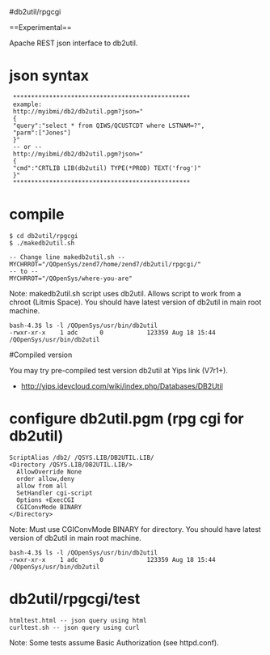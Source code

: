 #db2util/rpgcgi

==Experimental==

Apache REST json interface to db2util. 

# json syntax
```
 *************************************************
 example: 
 http://myibmi/db2/db2util.pgm?json="
 {
 "query":"select * from QIWS/QCUSTCDT where LSTNAM=?",
 "parm":["Jones"]
 }"
 -- or --
 http://myibmi/db2/db2util.pgm?json="
 {
 "cmd":"CRTLIB LIB(db2util) TYPE(*PROD) TEXT('frog')"
 }"
 *************************************************
```

# compile

```
$ cd db2util/rpgcgi
$ ./makedb2util.sh

-- Change line makedb2util.sh --
MYCHRROT="/QOpenSys/zend7/home/zend7/db2util/rpgcgi/"
-- to --
MYCHRROT="/QOpenSys/where-you-are"
```
Note: makedb2util.sh script uses db2util. 
Allows script to work from a chroot (Litmis Space).
You should have latest version of db2util in main root machine.
```
bash-4.3$ ls -l /QOpenSys/usr/bin/db2util 
-rwxr-xr-x    1 adc      0            123359 Aug 18 15:44 /QOpenSys/usr/bin/db2util
```

#Compiled version

You may try pre-compiled test version db2util at Yips link (V7r1+).

* http://yips.idevcloud.com/wiki/index.php/Databases/DB2Util


# configure db2util.pgm (rpg cgi for db2util)

```
ScriptAlias /db2/ /QSYS.LIB/DB2UTIL.LIB/
<Directory /QSYS.LIB/DB2UTIL.LIB/>
  AllowOverride None
  order allow,deny
  allow from all
  SetHandler cgi-script
  Options +ExecCGI
  CGIConvMode BINARY
</Directory>
```
Note: Must use CGIConvMode BINARY for directory.
You should have latest version of db2util in main root machine.
```
bash-4.3$ ls -l /QOpenSys/usr/bin/db2util 
-rwxr-xr-x    1 adc      0            123359 Aug 18 15:44 /QOpenSys/usr/bin/db2util
```

# db2util/rpgcgi/test
```
htmltest.html -- json query using html
curltest.sh -- json query using curl
```
Note: Some tests assume Basic Authorization (see httpd.conf).

